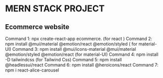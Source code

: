 # MERN STACK PROJECT

## Ecommerce website

Command 1: npx create-react-app ecommerce. (for react )
Command 2: npm install @mui/material @emotion/react @emotion/styled ( for material-UI)
Command 3: npm install @mui/icons-material @mui/material @emotion/styled @emotion/react (for material-UI)
Command 4: npm install -D tailwindcss (for Tailwind Css)
Command 5: npm install @headlessui/react
Command 6: npm install @heroicons/react
Command 7: npm i react-alice-carousel
